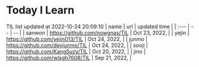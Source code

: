 # Today I Learn 
TIL list updated at 2022-10-24 20:09:10
| name | url | updated time |
| :--- | -- | -- |
| sanwon | https://github.com/nowgnas/TIL | Oct 23, 2022, |
| yejin | https://github.com/yejin013/TIL | Oct 24, 2022, |
| junmo | https://github.com/devjunmo/TIL | Oct 24, 2022, |
| sooji | https://github.com/KangSuzy/TIL | Oct 20, 2022, |
| jino | https://github.com/wlsgh7608/TIL | Sep 21, 2022, |
